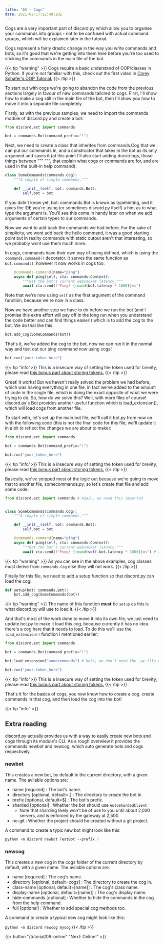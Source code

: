 ```yaml
---
title: "05 - Cogs"
date: 2021-02-17T12:49:20Z
---
```


Cogs are a very important part of discord.py which allow you to organise your commands into groups - not to be confused with actual command groups, which will be explained later in the tutorial.

Cogs represent a fairly drastic change in the way you write commands and bots, so it's good that we're getting into them here before you're too used to sticking the commands in the main file of the bot.

{{< tip "warning" >}}
Cogs require a basic understand of OOP/classes in Python. If you're not familiar with this, check out the first video in [Corey Schafer's OOP Tutorial.](https://www.youtube.com/playlist?list=PL-osiE80TeTsqhIuOqKhwlXsIBIdSeYtc)
{{< /tip >}}

To start out with cogs we're going to abandon the code from the previous sections largely in favour of new commands tailored to cogs. First, I'll show how to make a cog still in the main file of the bot, then I'll show you how to move it into a separate file completely.

Firstly, as with the previous samples, we need to import the commands module of discord.py and create a bot:

```py
from discord.ext import commands

bot = commands.Bot(command_prefix="!")
```

Next, we need to create a class that inherites from commands.Cog that we can put our commands in, and a constructor that takes in the bot as its only argument and saves it (at this point I'll also start adding docstrings, those things between """ """, that explain what cogs or commands are for, and are used in the built-in help command):

```py
class SomeCommands(commands.Cog):
    """A couple of simple commands."""

    def __init__(self, bot: commands.Bot):
        self.bot = bot
```

If you didn't know yet, bot: commands.Bot is known as typehinting, and it gives the IDE you're using (or sometimes discord.py itself) a hint as to what type the argument is. You'll see this come in handy later on when we add arguments of certain types to our commands.

Now we want to add back the commands we had before. For the sake of simplicity, we wont add back the hello command, it was a good starting point but in reality commands with static output aren't that interesting, so we probably wont use them much more.

In cogs, commands have their own way of being defined, which is using the `commands.command()` decorator. It serves the same function as `bot.command()`, however it now works in cogs too:

```py
    @commands.command(name="ping")
    async def ping(self, ctx: commands.Context):
        """Get the bot's current websocket latency."""
        await ctx.send(f"Pong! {round(bot.latency * 1000)}ms")
```

Note that we're now using `self` as the first argument of the command function, because we're now in a class.

Now we have another step we have to do before we run the bot (and I promise this extra effort will pay off in the long run when you understand the code better and can find things easier!) which is to add the cog to the bot. We do that like this:

```py
bot.add_cog(SomeCommands(bot))
```

That's it, we've added the cog to the bot, now we can run it in the normal way and test out our ping command now using cogs!

```py
bot.run("your_token_here")
```
{{< tip "info">}}
This is a insecure way of setting the token used for brevity, please read [this bonus part about storing tokens.](/tips/tokens)
{{< /tip >}}

Great! It works! But we haven't really solved the problem we had before, which was having everything in one file, in fact we've added to the amount of code in the single file, which is doing the exact opposite of what we were trying to do. So, how do we solve this? Well, with more files of course! discord.py's Bot provides another useful function which is load_extension(), which will load cogs from another file.

To start with, let's set up the main bot file, we'll call it bot.py from now on with the following code (this is not the final code for this file, we'll update it in a bit to reflect the changes we are about to make):

```py
from discord.ext import commands

bot = commands.Bot(command_prefix="!")

bot.run("your_token_here")
```
{{< tip "info">}}
This is a insecure way of setting the token used for brevity, please read [this bonus part about storing tokens.](/tips/tokens)
{{< /tip >}}

Basically, we've stripped most of the logic out because we're going to move that to another file, somecommands.py, so let's create that file and add some code:

```py
from discord.ext import commands # Again, we need this imported


class SomeCommands(commands.Cog):
    """A couple of simple commands."""

    def __init__(self, bot: commands.Bot):
        self.bot = bot

    @commands.command(name="ping")
    async def ping(self, ctx: commands.Context):
        """Get the bot's current websocket latency."""
        await ctx.send(f"Pong! {round(self.bot.latency * 1000)}ms") # It's now self.bot.latency
```

{{< tip "warning" >}}
As you can see in the above examples, cog classes must derive from `commands.Cog` else they will not work.
{{< /tip >}}

Finally for this file, we need to add a setup function so that discord.py can load the cog:

```py
def setup(bot: commands.Bot):
    bot.add_cog(SomeCommands(bot))
```

{{< tip "warning" >}}
The name of this function **must** be `setup` as this is what discord.py will use to load it.
{{< /tip >}}

And that's most of the work done to move it into its own file, we just need to update bot.py to make it load this cog, because currently it has no idea there's a cog here that it needs to load. To do this we'll use the `load_extension()` function I mentioned earlier:

```py
from discord.ext import commands

bot = commands.Bot(command_prefix="!")

bot.load_extension("somecommands") # Note, we don't need the .py file extension

bot.run("your_token_here")
```
{{< tip "info">}}
This is a insecure way of setting the token used for brevity, please read [this bonus part about storing tokens.](/tips/tokens)
{{< /tip >}}

That's it for the basics of cogs, you now know how to create a cog, create commands in that cog, and then load the cog into the bot!

{{< tip "info" >}}
## Extra reading

discord.py actually provides us with a way to easily create new bots and cogs through its module's CLI. As a rough overwiew it provides the commands newbot and newcog, which auto generate bots and cogs respectively.

### newbot

This creates a new bot, by default in the current directory, with a given name. The avilable options are:

- name [required] : The bot's name.
- directory [optional, default=.] : The directory to create the bot in.
- prefix [optional, default=$] : The bot's prefix.
- sharded [optional] : Whether the bot should use `AutoShardedClient`
  - Note that sharding likely won't be of use to you until about 2,000 servers, and is enforced by the gateway at 2,500.
- no-git : Whether the project should be created without a git project.

A command to create a typic new bot might look like this:

`python -m discord newbot TestBot --prefix !`

### newcog

This creates a new cog in the cogs folder of the current directory by default, with a given name. The avilable options are:

- name [required] : The cog's name.
- directory [optional, default=cogs] : The directory to create the cog in.
- class-name [optional, default=[name]] : The cog's class name.
- display-name [optional, default=[name]] : The cog's display name.
- hide-commands [optional] : Whether to hide the commands in the cog from the help command.
- full [optional] : Whether to add special cog methods too.

A command to create a typical new cog might look like this:

`python -m discord newcog mycog`
{{< /tip >}}

{{< button "/tutorial/06-online" "Next: Online!" >}}
